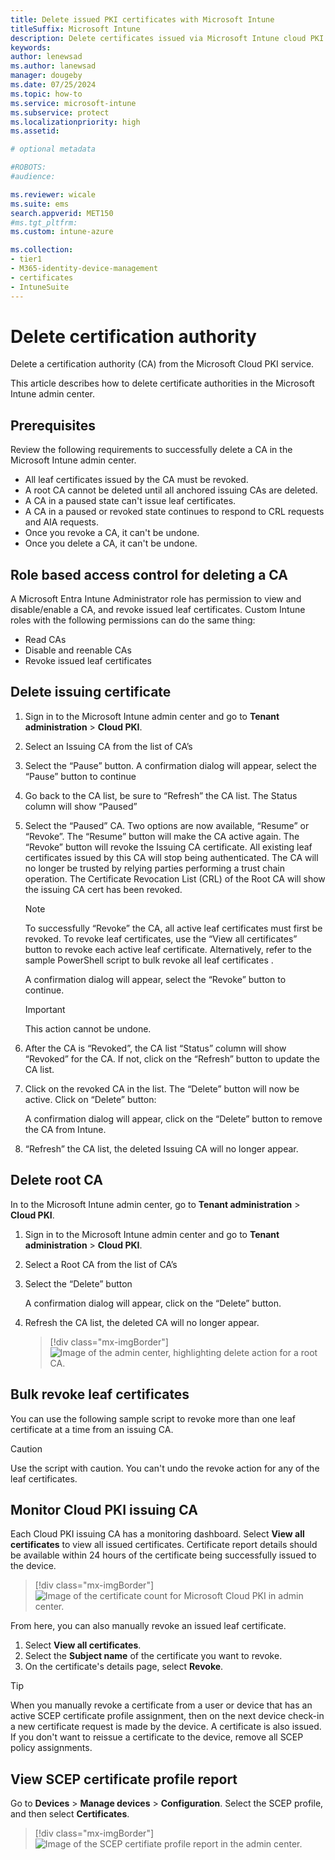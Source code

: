 ```yaml
---
title: Delete issued PKI certificates with Microsoft Intune
titleSuffix: Microsoft Intune 
description: Delete certificates issued via Microsoft Intune cloud PKI. 
keywords:
author: lenewsad
ms.author: lanewsad
manager: dougeby
ms.date: 07/25/2024
ms.topic: how-to
ms.service: microsoft-intune
ms.subservice: protect
ms.localizationpriority: high
ms.assetid: 

# optional metadata

#ROBOTS:
#audience:

ms.reviewer: wicale  
ms.suite: ems
search.appverid: MET150
#ms.tgt_pltfrm:
ms.custom: intune-azure

ms.collection:
- tier1
- M365-identity-device-management
- certificates
- IntuneSuite
---
```

# Delete certification authority 
Delete a certification authority (CA) from the Microsoft Cloud PKI service. 

This article describes how to delete certificate authorities in the Microsoft Intune admin center. 

## Prerequisites  
Review the following requirements to successfully delete a CA in the Microsoft Intune admin center.  

- All leaf certificates issued by the CA must be revoked. 
- A root CA cannot be deleted until all anchored issuing CAs are deleted. 
- A CA in a paused state can't issue leaf certificates.
- A CA in a paused or revoked state continues to respond to CRL requests and AIA requests.
- Once you revoke a CA, it can't be undone. 
- Once you delete a CA, it can't be undone.  

## Role based access control for deleting a CA
A Microsoft Entra Intune Administrator role has permission to view and disable/enable a CA, and revoke issued leaf certificates. Custom Intune roles with the following permissions can do the same thing:  
  - Read CAs  
  - Disable and reenable CAs  
  - Revoke issued leaf certificates  


## Delete issuing certificate  

1. Sign in to the Microsoft Intune admin center and go to **Tenant administration** > **Cloud PKI**. 
1. Select an Issuing CA from the list of CA’s
2. Select the “Pause” button. A confirmation dialog will appear, select the “Pause” button to continue
3. Go back to the CA list, be sure to “Refresh” the CA list. The Status column will show “Paused”

4. Select the “Paused” CA. Two options are now available, “Resume” or “Revoke”. The “Resume” button will make the CA active again. The “Revoke” button will revoke the Issuing CA certificate. All existing leaf certificates issued by this CA will stop being authenticated. The CA will no longer be trusted by relying parties performing a trust chain operation. The Certificate Revocation List (CRL) of the Root CA will show the issuing CA cert has been revoked. 

   >[!NOTE]
   > To successfully “Revoke” the CA, all active leaf certificates must first be revoked. To revoke leaf certificates, use the “View all certificates” button to revoke each active leaf certificate. Alternatively, refer to the sample PowerShell script to bulk revoke all leaf certificates <LINK>.

   A confirmation dialog will appear, select the “Revoke” button to continue.  

   >[!IMPORTANT]
   > This action cannot be undone.

5. After the CA is “Revoked”, the CA list “Status” column will show “Revoked” for the CA. If not, click on the “Refresh” button to update the CA list.

6. Click on the revoked CA in the list. The “Delete” button will now be active. Click on “Delete” button:

   A confirmation dialog will appear, click on the “Delete” button to remove the CA from Intune.


7. “Refresh” the CA list, the deleted Issuing CA will no longer appear.  

## Delete root CA  
In to the Microsoft Intune admin center, go to **Tenant administration** > **Cloud PKI**.  

1. Sign in to the Microsoft Intune admin center and go to **Tenant administration** > **Cloud PKI**. 
1. Select a Root CA from the list of CA’s  

2. Select the “Delete” button  

   A confirmation dialog will appear, click on the “Delete” button.  

3. Refresh the CA list, the deleted CA will no longer appear.  

   > [!div class="mx-imgBorder"]
   > ![Image of the admin center, highlighting delete action for a root CA.](./media/microsoft-cloud-pki/.png)  

## Bulk revoke leaf certificates 
You can use the following sample script to revoke more than one leaf certificate at a time from an issuing CA. 

 >[!CAUTION]
 > Use the script with caution. You can't undo the revoke action for any of the leaf certificates.  











## Monitor Cloud PKI issuing CA

Each Cloud PKI issuing CA has a monitoring dashboard. Select **View all certificates** to view all issued certificates. Certificate report details should be available within 24 hours of the certificate being successfully issued to the device.

   > [!div class="mx-imgBorder"]
   > ![Image of the certificate count for Microsoft Cloud PKI in admin center.](./media/microsoft-cloud-pki/intune-certificate-count-cloud-pki.png)  

From here, you can also manually revoke an issued leaf certificate.

 1. Select **View all certificates**.
 1. Select the **Subject name** of the certificate you want to revoke.  
 1. On the certificate's details page, select **Revoke**.  

> [!TIP]
> When you manually revoke a certificate from a user or device that has an active SCEP certificate profile assignment, then on the next device check-in a new certificate request is made by the device. A certificate is also issued.  If you don't want to reissue a certificate to the device, remove all SCEP policy assignments.  

## View SCEP certificate profile report

Go to **Devices** > **Manage devices** > **Configuration**. Select the SCEP profile, and then select **Certificates**.

   > [!div class="mx-imgBorder"]
   > ![Image of the SCEP certifiate profile report in the admin center.](./media/microsoft-cloud-pki/scep-certificate-profile.png)
